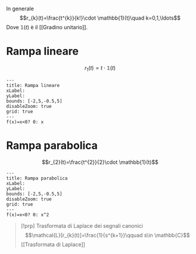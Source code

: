 In generale $$r_{k}(t)=\frac{t^{k}}{k!}\cdot \mathbb{1}(t)\quad k=0,1,\ldots$$
Dove $\mathbb{1}(t)$ è il [[Gradino unitario]].
# Rampa lineare
$$r_{1}(t)=t\cdot \mathbb{1}(t)$$

```functionplot
---
title: Rampa lineare
xLabel: 
yLabel: 
bounds: [-2,5,-0.5,5]
disableZoom: true
grid: true
---
f(x)=x<0? 0: x
```
# Rampa parabolica
$$r_{2}(t)=\frac{t^{2}}{2}\cdot \mathbb{1}(t)$$

```functionplot
---
title: Rampa parabolica
xLabel: 
yLabel: 
bounds: [-2,5,-0.5,5]
disableZoom: true
grid: true
---
f(x)=x<0? 0: x^2 
```

>[!prp] Trasformata di Laplace dei segnali canonici
>$$\mathcal{L}[r_{k}(t)]=\frac{1}{s^{k+1}}\qquad s\in \mathbb{C}$$
>[[Trasformata di Laplace]]

